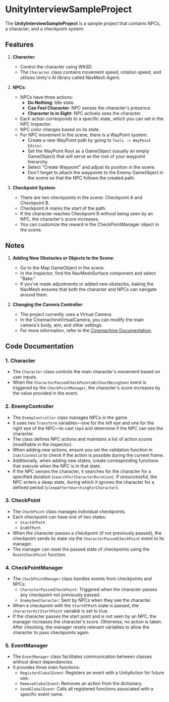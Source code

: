 # UnityInterviewSampleProject

The **UnityInterviewSampleProject** is a sample project that contains NPCs, a character, and a checkpoint system.

## Features

1. **Character**:
   - Control the character using WASD.
   - The `Character` class contains movement speed, rotation speed, and utilizes Unity's AI library called NavMesh Agent.

2. **NPCs**:
   - NPCs have three actions:
     - **Do Nothing**: Idle state.
     - **Can Feel Character**: NPC senses the character's presence.
     - **Character Is in Sight**: NPC actively sees the character.
   - Each action corresponds to a specific state, which you can set in the NPC Inspector.
   - NPC color changes based on its state.
   - For NPC movement in the scene, there is a WayPoint system:
     - Create a new WayPoint path by going to `Tools -> WayPoint Editor`.
     - Set the WayPoint Root as a GameObject (usually an empty GameObject) that will serve as the root of your waypoint hierarchy.
     - Select "Create Waypoint" and adjust its position in the scene.
     - Don't forget to attach the waypoints to the Enemy GameObject in the scene so that the NPC follows the created path.

3. **Checkpoint System**:
   - There are two checkpoints in the scene: Checkpoint A and Checkpoint B.
   - Checkpoint A marks the start of the path.
   - If the character reaches Checkpoint B without being seen by an NPC, the character's score increases.
   - You can customize the reward in the CheckPointManager object in the scene.

## Notes

1. **Adding New Obstacles or Objects to the Scene**:
   - Go to the Map GameObject in the scene.
   - In the Inspector, find the NavMeshSurface component and select "Bake."
   - If you've made adjustments or added new obstacles, baking the NavMesh ensures that both the character and NPCs can navigate around them.

2. **Changing the Camera Controller**:
   - The project currently uses a Virtual Camera.
   - In the CinemachineVirtualCamera, you can modify the main camera's body, aim, and other settings.
   - For more information, refer to the [Cinemachine Documentation](https://docs.unity3d.com/Packages/com.unity.cinemachine@2.3/manual/index.html).


## Code Documentation

### 1. Character
- The `Character` class controls the main character's movement based on user inputs.
- When the `CharacterPassedCheckPointsWithoutBeingSeen` event is triggered by the `CheckPointManager`, the character's score increases by the value provided in the event.

### 2. EnemyController
- The `EnemyController` class manages NPCs in the game.
- It uses two `Transform` variables—one for the left eye and one for the right eye of the NPC—to cast rays and determine if the NPC can see the character.
- The class defines NPC actions and maintains a list of action scores (modifiable in the inspector).
- When adding new actions, ensure you set the validation function in `IsActionValid` to check if the action is possible during the current frame.
- Additionally, when adding new states, create corresponding functions that execute when the NPC is in that state.
- If the NPC senses the character, it searches for the character for a specified duration (`searchForCharacterDuration`). If unsuccessful, the NPC enters a sleep state, during which it ignores the character for a defined period (`sleepAfterSearchingForCharacter`).

### 3. CheckPoint
- The `CheckPoint` class manages individual checkpoints.
- Each checkpoint can have one of two states:
  - `StartOfPath`
  - `EndOfPath`
- When the character passes a checkpoint (if not previously passed), the checkpoint sends its state via the `CharacterPassedCheckPoint` event to its manager.
- The manager can reset the passed state of checkpoints using the `ResetCheckPoint` function.

### 4. CheckPointManager
- The `CheckPointManager` class handles events from checkpoints and NPCs:
  - `CharacterPassedCheckPoint`: Triggered when the character passes any checkpoint not previously passed.
  - `EnemySeeCharacter`: Sent by NPCs when they see the character.
- When a checkpoint with the `StartOfPath` state is passed, the `characterHitStartPoint` variable is set to true.
- If the character passes the start point and is not seen by an NPC, the manager increases the character's score. Otherwise, no action is taken. After checking, the manager resets relevant variables to allow the character to pass checkpoints again.

### 5. EventManager
- The `EventManager` class facilitates communication between classes without direct dependencies.
- It provides three main functions:
  - `RegisterGlobalEvent`: Registers an event with a UnityAction for future use.
  - `RemoveGlobalEvent`: Removes an action from the dictionary.
  - `SendGlobalEvent`: Calls all registered functions associated with a specific event name.

